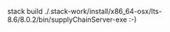 stack build
./.stack-work/install/x86_64-osx/lts-8.6/8.0.2/bin/supplyChainServer-exe                      :-)

